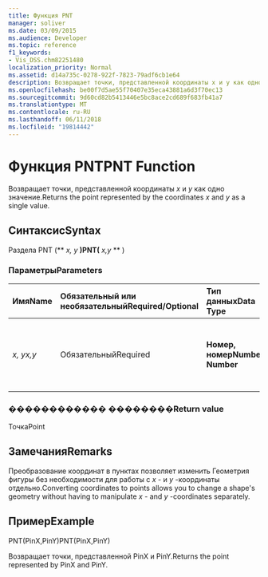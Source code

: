 ```yaml
---
title: Функция PNT
manager: soliver
ms.date: 03/09/2015
ms.audience: Developer
ms.topic: reference
f1_keywords:
- Vis_DSS.chm82251480
localization_priority: Normal
ms.assetid: d14a735c-0278-922f-7823-79adf6cb1e64
description: Возвращает точки, представленной координаты x и y как одно значение.
ms.openlocfilehash: be00f7d5ae55f70407e35eca43881a6d3f70ec13
ms.sourcegitcommit: 9d60cd82b5413446e5bc8ace2cd689f683fb41a7
ms.translationtype: MT
ms.contentlocale: ru-RU
ms.lasthandoff: 06/11/2018
ms.locfileid: "19814442"
---
```

# <a name="pnt-function"></a><span data-ttu-id="8caef-103">Функция PNT</span><span class="sxs-lookup"><span data-stu-id="8caef-103">PNT Function</span></span>

<span data-ttu-id="8caef-104">Возвращает точки, представленной координаты _x_ и _y_ как одно значение.</span><span class="sxs-lookup"><span data-stu-id="8caef-104">Returns the point represented by the coordinates  _x_ and  _y_ as a single value.</span></span> 
  
## <a name="syntax"></a><span data-ttu-id="8caef-105">Синтаксис</span><span class="sxs-lookup"><span data-stu-id="8caef-105">Syntax</span></span>

<span data-ttu-id="8caef-106">Раздела PNT (** *x, y* **)</span><span class="sxs-lookup"><span data-stu-id="8caef-106">PNT(** *x,y* ** )</span></span> 
  
### <a name="parameters"></a><span data-ttu-id="8caef-107">Параметры</span><span class="sxs-lookup"><span data-stu-id="8caef-107">Parameters</span></span>

|<span data-ttu-id="8caef-108">**Имя**</span><span class="sxs-lookup"><span data-stu-id="8caef-108">**Name**</span></span>|<span data-ttu-id="8caef-109">**Обязательный или необязательный**</span><span class="sxs-lookup"><span data-stu-id="8caef-109">**Required/Optional**</span></span>|<span data-ttu-id="8caef-110">**Тип данных**</span><span class="sxs-lookup"><span data-stu-id="8caef-110">**Data Type**</span></span>|<span data-ttu-id="8caef-111">**Описание**</span><span class="sxs-lookup"><span data-stu-id="8caef-111">**Description**</span></span>|
|:-----|:-----|:-----|:-----|
| <span data-ttu-id="8caef-112">_x, y_</span><span class="sxs-lookup"><span data-stu-id="8caef-112">_x,y_</span></span> <br/> |<span data-ttu-id="8caef-113">Обязательный</span><span class="sxs-lookup"><span data-stu-id="8caef-113">Required</span></span>  <br/> |<span data-ttu-id="8caef-114">**Номер, номер**</span><span class="sxs-lookup"><span data-stu-id="8caef-114">**Number, Number**</span></span> <br/> |<span data-ttu-id="8caef-115">Координаты точки в системе координат текущей фигуры.</span><span class="sxs-lookup"><span data-stu-id="8caef-115">The coordinates of the point in the coordinate system of the current shape.</span></span>  <br/> |
   
### <a name="return-value"></a><span data-ttu-id="8caef-116">������������ ��������</span><span class="sxs-lookup"><span data-stu-id="8caef-116">Return value</span></span>

<span data-ttu-id="8caef-117">Точка</span><span class="sxs-lookup"><span data-stu-id="8caef-117">Point</span></span>
  
## <a name="remarks"></a><span data-ttu-id="8caef-118">Замечания</span><span class="sxs-lookup"><span data-stu-id="8caef-118">Remarks</span></span>

<span data-ttu-id="8caef-119">Преобразование координат в пунктах позволяет изменить Геометрия фигуры без необходимости для работы с *x* - и *y* -координаты отдельно.</span><span class="sxs-lookup"><span data-stu-id="8caef-119">Converting coordinates to points allows you to change a shape's geometry without having to manipulate  *x*  - and  *y*  -coordinates separately.</span></span> 
  
## <a name="example"></a><span data-ttu-id="8caef-120">Пример</span><span class="sxs-lookup"><span data-stu-id="8caef-120">Example</span></span>

<span data-ttu-id="8caef-121">PNT(PinX,PinY)</span><span class="sxs-lookup"><span data-stu-id="8caef-121">PNT(PinX,PinY)</span></span> 
  
<span data-ttu-id="8caef-122">Возвращает точки, представленной PinX и PinY.</span><span class="sxs-lookup"><span data-stu-id="8caef-122">Returns the point represented by PinX and PinY.</span></span> 
  

